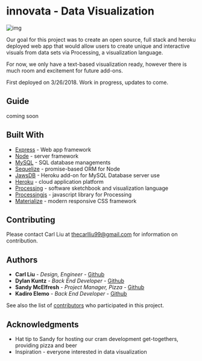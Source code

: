 # innovata - Data Visualization

![img](https://github.com/thecarlliu/innovata-app/blob/master/public/assets/images/innovata-logo-filled.png)

Our goal for this project was to create an open source, full stack and heroku deployed web app that would allow users to create unique and interactive visuals from data sets via Processing, a visualization language.

For now, we only have a text-based visualization ready, however there is much room and excitement for future add-ons.

First deployed on 3/26/2018. Work in progress, updates to come.

## Guide

coming soon

## Built With

* [Express](https://expressjs.com) - Web app framework
* [Node](https://nodejs.org/en/) - server framework
* [MySQL](https://www.mysql.com) - SQL database managements
* [Sequelize](http://docs.sequelizejs.com) - promise-based ORM for Node
* [JawsDB](https://elements.heroku.com/addons/jawsdb) - Heroku add-on for MySQL Database server use
* [Heroku](https://www.heroku.com/platform) - cloud application platform
* [Processing](https://processing.org) - software sketchbook and visualization language
* [Processingjs](http://processingjs.org) - javascript library for Processing
* [Materialize](http://materializecss.com) - modern responsive CSS framework

## Contributing

Please contact Carl Liu at thecarlliu99@gmail.com for information on contribution.

## Authors

* **Carl Liu** - *Design, Engineer* - [Github](https://github.com/thecarlliu)
* **Dylan Kuntz** - *Back End Developer* - [Github](https://github.com/dylankuntz)
* **Sandy McElfresh** - *Project Manager, Pizza* - [Github](https://github.com/smcelfresh)
* **Kadiro Elemo** - *Back End Developer* - [Github](https://github.com/kelemo)

See also the list of [contributors](https://github.com/thecarlliu/innovata-app/contributors) who participated in this project.

## Acknowledgments

* Hat tip to Sandy for hosting our cram development get-togethers, providing pizza and beer
* Inspiration - everyone interested in data visualization
